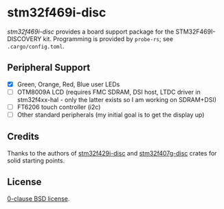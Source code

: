stm32f469i-disc
===============
_stm32f469i-disc_ provides a board support package for the STM32F469I-DISCOVERY
kit.  Programming is provided by `probe-rs`; see `.cargo/config.toml`.

Peripheral Support
------------------
- [x] Green, Orange, Red, Blue user LEDs
- [ ] OTM8009A LCD (requires FMC SDRAM, DSI host, LTDC driver in stm32f4xx-hal - only the latter exists so I am working on SDRAM+DSI)
- [ ] FT6206 touch controller (i2c)
- [ ] Other standard peripherals (my initial goal is to get the display up)

Credits
-------
Thanks to the authors of [stm32f429i-disc](https://github.com/stm32-rs/stm32f429i-disc.git) and [stm32f407g-disc](https://github.com/stm32-rs/stm32f407g-disc.git) crates for solid starting points.

License
-------

[0-clause BSD license](LICENSE-0BSD.txt).
